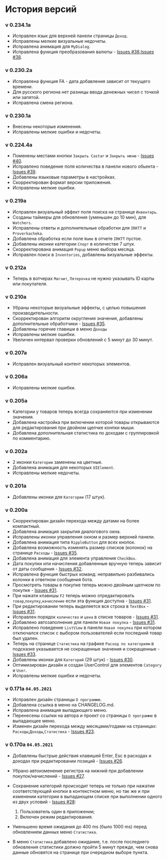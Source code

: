 # История версий
### v 0.234.1a
* Исправлен язык для верхней панели страницы `Доход`.
* Исправлены мелкие визуальные недочеты.
* Исправлена анимация для `MyDialog`.
* Исправлена функция преобразования валюты -  [Issues #36](/../../issues/36),[Issues #38](/../../issues/38).
### v 0.230.2a
* Исправлена функция FA - дата добавления зависит от текущего времени.
* Для русского региона нет разницы ввода денежных чисел с точкой или запятой.
* Исправлена смена региона.
### v 0.230.1a
* Внесены некоторые изменения.
* Исправлены мелкие ошибки и недочеты.
### v 0.224.4a
* Поменены местами кнопки `Закрыть Castar` и `Закрыть меню` -  [Issues #40](/../../issues/40).
* Исправлено поведение поля количества в панели нового обьекта -  [Issues #39](/../../issues/39).
* Добавлены языковые параметры в настройках.
* Скорректирован формат версии приложения.
* Исправлены мелкие ошибки.
### v 0.219a
* Исправлен визуальный эффект поля поиска на странице `Инвентарь`.
* Созданы таймеры для обновления (уменьшен до 10 мин), для `Watchers`.
* Исправлены ответы и дополнительные обработки для `IRKTT` и `Proverkacheka`.
* Добавлена обработка если поле `Name` в отчете `IRKTT` пустое.
* Добавлены иконки категории `Спорт` в количестве 7 штук.
* Скорректирована анимация `Popup` меню выбора месяца.
* Исправлен поиск в `Inventories`, добавлены визуальные эффекты.
### v 0.212a
* Теперь в вотчерах `Магнит`, `Пятерочка` не нужно указывать ID карты или покупателя.
### v 0.210a
* Убраны некоторые визуальные эффекты, с целью повышения производительности.
* Скорректирован алгоритм округления значения, добавлены дополнительные обработчики - [Issues #35](/../../issues/36).
* Добавлены горячие главиши в меню `Доходы`
* Исправлены мелкие ошибки.
* Увеличен интервал проверки обновлений с 5 минут до 30 минут.
### v 0.207a
* Исправлен визуальный контент некоторых элементов.
### v 0.206a
* Исправлены мелкие ошибки.
### v 0.205a
* Категории у товаров теперь всегда сохраняются при изменении значения.
* Добавлена настройка при включении которой товары открываются для редактирования при двойном щелчке конпки мыши.
* Добавлена дополнительная статистика по доходам с группировкой по комментарию.
### v 0.202a
* 2 иконки `Категории` заменены на цветные.
* Добавлена анимация для некоторых `UIElement`.
* Исправлены мелкие недочеты.
### v 0.201a
* Добавлены иконки для `Категории` (17 штук).
### v 0.200a
* Скорректирован дизайн перехода между датами на более компактный.
* Добавлена анимация закрытия диалогового окна.
* Исправлены иконки управления окном и размер верхней панели.
* Добавлена анимация типа ```RippleButton``` для всех кнопок.
* Добавлена возможность изменять размер списков (колонок) на странице `Расходы` - [Issues #35](/../../issues/35).
* Добавлена анимация для элемента управления `CheckBox`.
* Дата покупки или начисления добавленные вручную теперь зависит от даты сообщения - [Issues #32](/../../issues/32).
* Исправлена функция быстрых команд: неправильно разбивались колонки в ответном сообщения бота.
* Просмотреть товары в покупке теперь можно двойным щелчком по покупке - [Issues #31](/../../issues/31).
* При нажати клавишы `F2` теперь можно отредактировать `товар`,`покупку`,`начисление` если эта функция доступна - [Issues #31](/../../issues/31).
* При редактировании теперь выделяется вся строка в `TextBox` - [Issues #31](/../../issues/31).
* Исправлен порядок `количество` и `цена` в списке товаров - [Issues #31](/../../issues/31).
* Добавлено автозаполнение для панели `Новая покупка` - [Issues #31](/../../issues/31).
* Исправлено поведение `ListView` в панели `Новая покупка` при котором отключался список с выбором пользователей если последний товар был удален.
* Теперь на странице `Статистика` на графике `Расход по категориям` в подсказке указывается не сокращенные значения и сокращенные - [Issues #33](/../../issues/33).
* Добавлены иконки для `Категорий` (29 штук) - [Issues #30](/../../issues/30).
* Оптимизирован дизайн и создан UserControl для элементов `Category` и `User`.
* Исправлены мелкие ошибки и недочеты.
### v 0.171a ```04.05.2021```
* Исправлен дизайн страницы ```О программе```.
* Добавлена ссылка в меню на CHANGELOG.md.
* Исправлена анимация выпадающего меню.
* Перенесены ссылки на автора и проект со страницы ```О программе``` в выпадающее меню.
* Изменен дизайн перехода между месяцами/годами на страницах: ```Расходы```,```Доходы```,```Статистика``` - [Issues #23](/../../issues/23).
### v 0.170a ```04.05.2021```
* Добавлены быстрые действия клавишей Enter, Esc в расходах и доходах при редактировании позиций - [Issues #26](/../../issues/26).
* Убрано автоизменение регистра на нижний при добавлении покупок/начислений - [Issues #27](/../../issues/27).
* Сохранение категорий происходит теперь не только при нажатии соответствующей кнопки в контекстном меню, но так же и при изменении категории в выпадающем списке при выполнении одного из двух условий - [Issues #28](/../../issues/28):
  1. Пользователь один в приложении;
  2. Включен режим редактирования.  
  
* Уменьшено время ожидания до 400 ms (было 1000 ms) перед обновлением данных меню ```Статистика```.
* В меню ```Статистика``` добавлено ожидание, т.е. после последнего обновления статистики должно пройти 5 минут прежде, чем снова данные обновятся на странице при очередном выборе пункта.
